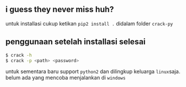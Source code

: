 ## i guess they never miss huh?

untuk installasi cukup ketikan `pip2 install .` didalam folder
`crack-py`

## penggunaan setelah installasi selesai
``` bash
$ crack -h
$ crack -p <path> <password>
```

untuk sementara baru support `python2` dan dilingkup keluarga `linux`saja.
belum ada yang mencoba menjalankan di `windows`
